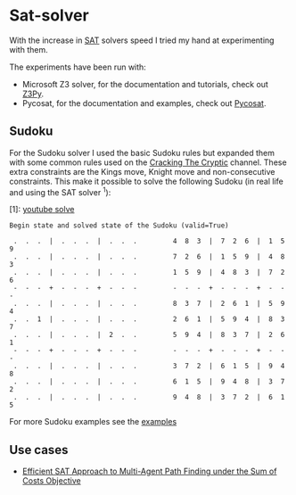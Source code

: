# Sat-solver

With the increase in [SAT][sat-wiki] solvers speed I tried my hand at experimenting with them.

The experiments have been run with:

- Microsoft Z3 solver, for the documentation and tutorials, check out [Z3Py][z3py-docs].
- Pycosat, for the documentation and examples, check out [Pycosat][pycosat-docs].

[sat-wiki]: https://en.wikipedia.org/wiki/Boolean_satisfiability_problem

[z3py-docs]: https://ericpony.github.io/z3py-tutorial/guide-examples.htm

[pycosat-docs]: https://github.com/ContinuumIO/pycosat

## Sudoku

For the Sudoku solver I used the basic Sudoku rules but expanded them with some common rules used on
the [Cracking The Cryptic][ctc] channel. These extra constraints are the Kings move, Knight move and non-consecutive
constraints. This make it possible to solve the following Sudoku (in real life and using the SAT solver <sup>1</sup>):


[ctc]: https://www.youtube.com/channel/UCC-UOdK8-mIjxBQm_ot1T-Q
[1]: [youtube solve](https://www.youtube.com/watch?v=yKf9aUIxdb4)

```
Begin state and solved state of the Sudoku (valid=True)

 .  .  .  |  .  .  .  |  .  .  . 		 4  8  3  |  7  2  6  |  1  5  9 
 .  .  .  |  .  .  .  |  .  .  . 		 7  2  6  |  1  5  9  |  4  8  3 
 .  .  .  |  .  .  .  |  .  .  . 		 1  5  9  |  4  8  3  |  7  2  6 
 -  -  -  +  -  -  -  +  -  -  - 		 -  -  -  +  -  -  -  +  -  -  - 
 .  .  .  |  .  .  .  |  .  .  . 		 8  3  7  |  2  6  1  |  5  9  4 
 .  .  1  |  .  .  .  |  .  .  . 		 2  6  1  |  5  9  4  |  8  3  7 
 .  .  .  |  .  .  .  |  2  .  . 		 5  9  4  |  8  3  7  |  2  6  1 
 -  -  -  +  -  -  -  +  -  -  - 		 -  -  -  +  -  -  -  +  -  -  - 
 .  .  .  |  .  .  .  |  .  .  . 		 3  7  2  |  6  1  5  |  9  4  8 
 .  .  .  |  .  .  .  |  .  .  . 		 6  1  5  |  9  4  8  |  3  7  2 
 .  .  .  |  .  .  .  |  .  .  . 		 9  4  8  |  3  7  2  |  6  1  5
```

For more Sudoku examples see the [examples](/sudoku/sudoku_examples.py)

## Use cases

- [Efficient SAT Approach to Multi-Agent Path Finding under the Sum of Costs Objective](https://www.andrew.cmu.edu/user/gswagner/workshop/IJCAI_2016_WOMPF_paper_5.pdf)
